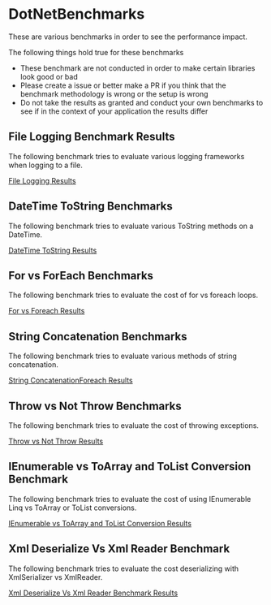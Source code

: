 # DotNetBenchmarks

These are various benchmarks in order to see the performance impact.

The following things hold true for these benchmarks

- These benchmark are not conducted in order to make certain libraries look good or bad
- Please create a issue or better make a PR if you think that the benchmark methodology is wrong or the setup is wrong
- Do not take the results as granted and conduct your own benchmarks to see if in the context of your application the results differ

## File Logging Benchmark Results

The following benchmark tries to evaluate various logging frameworks when logging to a file.

[File Logging Results](https://github.com/mantzas/DotNetBenchmarks/blob/master/DotNetBenchmarks/bin/Release/BenchmarkDotNet.Artifacts/results/FileLoggingBenchmark-report-github.md)

## DateTime ToString Benchmarks

The following benchmark tries to evaluate various ToString methods on a DateTime.

[DateTime ToString Results](https://github.com/mantzas/DotNetBenchmarks/blob/master/DotNetBenchmarks/bin/Release/BenchmarkDotNet.Artifacts/results/DateTimeToStringBenchmark-report-github.md)

## For vs ForEach Benchmarks

The following benchmark tries to evaluate the cost of for vs foreach loops.

[For vs Foreach Results](https://github.com/mantzas/DotNetBenchmarks/blob/master/DotNetBenchmarks/bin/Release/BenchmarkDotNet.Artifacts/results/ForVsForeachBenchmark-report-github.md)

## String Concatenation Benchmarks

The following benchmark tries to evaluate various methods of string concatenation.

[String ConcatenationForeach Results](https://github.com/mantzas/DotNetBenchmarks/blob/master/DotNetBenchmarks/bin/Release/BenchmarkDotNet.Artifacts/results/StringConcatenationBenchmark-report-github.md)

## Throw vs Not Throw Benchmarks

The following benchmark tries to evaluate the cost of throwing exceptions.

[Throw vs Not Throw Results](https://github.com/mantzas/DotNetBenchmarks/blob/master/DotNetBenchmarks/bin/Release/BenchmarkDotNet.Artifacts/results/ThrowVsNotThrowBenchmark-report-github.md)

## IEnumerable vs ToArray and ToList Conversion Benchmark

The following benchmark tries to evaluate the cost of using IEnumerable Linq vs ToArray or ToList conversions.

[IEnumerable vs ToArray and ToList Conversion Results](https://github.com/mantzas/DotNetBenchmarks/blob/master/DotNetBenchmarks/bin/Release/BenchmarkDotNet.Artifacts/results/ToArrayVsIEnumerableVsToListBenchmark-report-github.md)

## Xml Deserialize Vs Xml Reader Benchmark

The following benchmark tries to evaluate the cost deserializing with XmlSerializer vs XmlReader.

[Xml Deserialize Vs Xml Reader Benchmark Results](https://github.com/mantzas/DotNetBenchmarks/blob/master/DotNetBenchmarks/bin/Release/BenchmarkDotNet.Artifacts/results/XmlDeserializeVsXmlReaderBenchmark-report-github.md)
